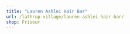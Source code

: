 ```yaml
---
title: "Lauren Ashlei Hair Bar"
url: /lathrup-village/lauren-ashlei-hair-bar/
shop: Friseur
---
```

